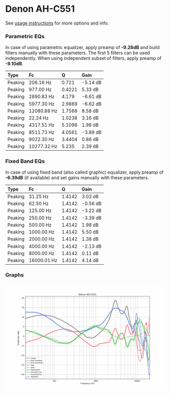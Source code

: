 # Denon AH-C551
See [usage instructions](https://github.com/jaakkopasanen/AutoEq#usage) for more options and info.

### Parametric EQs
In case of using parametric equalizer, apply preamp of **-9.28dB** and build filters manually
with these parameters. The first 5 filters can be used independently.
When using independent subset of filters, apply preamp of **-9.10dB**.

| Type    | Fc          |      Q | Gain     |
|:--------|:------------|:-------|:---------|
| Peaking | 206.16 Hz   | 0.721  | -5.14 dB |
| Peaking | 977.00 Hz   | 0.4221 | 5.33 dB  |
| Peaking | 2890.83 Hz  | 4.179  | -6.61 dB |
| Peaking | 5977.30 Hz  | 2.9869 | -6.62 dB |
| Peaking | 12080.88 Hz | 1.7568 | 8.58 dB  |
| Peaking | 22.24 Hz    | 1.0238 | 3.16 dB  |
| Peaking | 4317.51 Hz  | 5.1098 | 1.98 dB  |
| Peaking | 8511.73 Hz  | 4.0561 | -3.89 dB |
| Peaking | 9022.30 Hz  | 3.4404 | 0.86 dB  |
| Peaking | 10277.32 Hz | 5.235  | 2.39 dB  |

### Fixed Band EQs
In case of using fixed band (also called graphic) equalizer, apply preamp of **-6.39dB**
(if available) and set gains manually with these parameters.

| Type    | Fc          |      Q | Gain     |
|:--------|:------------|:-------|:---------|
| Peaking | 31.25 Hz    | 1.4142 | 3.03 dB  |
| Peaking | 62.50 Hz    | 1.4142 | -0.56 dB |
| Peaking | 125.00 Hz   | 1.4142 | -3.22 dB |
| Peaking | 250.00 Hz   | 1.4142 | -3.39 dB |
| Peaking | 500.00 Hz   | 1.4142 | 1.98 dB  |
| Peaking | 1000.00 Hz  | 1.4142 | 5.50 dB  |
| Peaking | 2000.00 Hz  | 1.4142 | 1.38 dB  |
| Peaking | 4000.00 Hz  | 1.4142 | -2.13 dB |
| Peaking | 8000.00 Hz  | 1.4142 | 0.11 dB  |
| Peaking | 16000.01 Hz | 1.4142 | 4.14 dB  |

### Graphs
![](./Denon%20AH-C551.png)